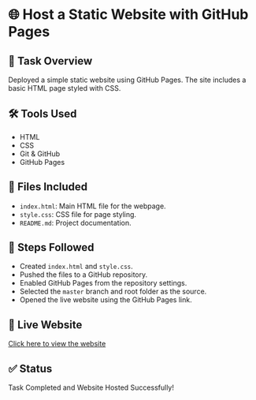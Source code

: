 # 🌐 Host a Static Website with GitHub Pages

## 📌 Task Overview
Deployed a simple static website using GitHub Pages. The site includes a basic HTML page styled with CSS.

## 🛠 Tools Used
- HTML
- CSS
- Git & GitHub
- GitHub Pages

## 📂 Files Included
- `index.html`: Main HTML file for the webpage.
- `style.css`: CSS file for page styling.
- `README.md`: Project documentation.

## 🚀 Steps Followed
- Created `index.html` and `style.css`.
- Pushed the files to a GitHub repository.
- Enabled GitHub Pages from the repository settings.
- Selected the `master` branch and root folder as the source.
- Opened the live website using the GitHub Pages link.

## 🔗 Live Website
[Click here to view the website](https://bhumikarepo01.github.io/Task_6/)

## ✅ Status
Task Completed and Website Hosted Successfully!
